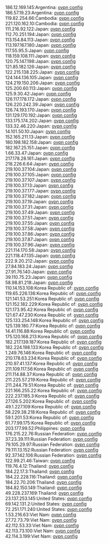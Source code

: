 186.12.169.145:Argentina: [ovpn config](vpn/186_12_169_145.ovpn)  
186.57.19.23:Argentina: [ovpn config](vpn/186_57_19_23.ovpn)  
119.82.254.66:Cambodia: [ovpn config](vpn/119_82_254_66.ovpn)  
221.120.162.10:Cambodia: [ovpn config](vpn/221_120_162_10.ovpn)  
111.216.92.122:Japan: [ovpn config](vpn/111_216_92_122.ovpn)  
112.70.251.194:Japan: [ovpn config](vpn/112_70_251_194.ovpn)  
113.154.84.113:Japan: [ovpn config](vpn/113_154_84_113.ovpn)  
113.197.167.180:Japan: [ovpn config](vpn/113_197_167_180.ovpn)  
117.55.95.5:Japan: [ovpn config](vpn/117_55_95_5.ovpn)  
118.159.108.111:Japan: [ovpn config](vpn/118_159_108_111.ovpn)  
120.75.147.198:Japan: [ovpn config](vpn/120_75_147_198.ovpn)  
121.85.182.126:Japan: [ovpn config](vpn/121_85_182_126.ovpn)  
122.215.138.225:Japan: [ovpn config](vpn/122_215_138_225.ovpn)  
124.144.136.105:Japan: [ovpn config](vpn/124_144_136_105.ovpn)  
124.219.150.206:Japan: [ovpn config](vpn/124_219_150_206.ovpn)  
125.200.60.113:Japan: [ovpn config](vpn/125_200_60_113.ovpn)  
125.9.30.42:Japan: [ovpn config](vpn/125_9_30_42.ovpn)  
126.117.178.172:Japan: [ovpn config](vpn/126_117_178_172.ovpn)  
126.220.242.39:Japan: [ovpn config](vpn/126_220_242_39.ovpn)  
126.74.193.170:Japan: [ovpn config](vpn/126_74_193_170.ovpn)  
131.129.170.192:Japan: [ovpn config](vpn/131_129_170_192.ovpn)  
133.175.174.202:Japan: [ovpn config](vpn/133_175_174_202.ovpn)  
133.32.46.220:Japan: [ovpn config](vpn/133_32_46_220.ovpn)  
14.101.50.10:Japan: [ovpn config](vpn/14_101_50_10.ovpn)  
152.165.211.13:Japan: [ovpn config](vpn/152_165_211_13.ovpn)  
180.198.182.158:Japan: [ovpn config](vpn/180_198_182_158.ovpn)  
182.167.25.151:Japan: [ovpn config](vpn/182_167_25_151.ovpn)  
1.66.33.47:Japan: [ovpn config](vpn/1_66_33_47.ovpn)  
217.178.28.161:Japan: [ovpn config](vpn/217_178_28_161.ovpn)  
218.226.6.64:Japan: [ovpn config](vpn/218_226_6_64.ovpn)  
219.100.37.104:Japan: [ovpn config](vpn/219_100_37_104.ovpn)  
219.100.37.105:Japan: [ovpn config](vpn/219_100_37_105.ovpn)  
219.100.37.107:Japan: [ovpn config](vpn/219_100_37_107.ovpn)  
219.100.37.13:Japan: [ovpn config](vpn/219_100_37_13.ovpn)  
219.100.37.177:Japan: [ovpn config](vpn/219_100_37_177.ovpn)  
219.100.37.182:Japan: [ovpn config](vpn/219_100_37_182.ovpn)  
219.100.37.19:Japan: [ovpn config](vpn/219_100_37_19.ovpn)  
219.100.37.31:Japan: [ovpn config](vpn/219_100_37_31.ovpn)  
219.100.37.49:Japan: [ovpn config](vpn/219_100_37_49.ovpn)  
219.100.37.51:Japan: [ovpn config](vpn/219_100_37_51.ovpn)  
219.100.37.55:Japan: [ovpn config](vpn/219_100_37_55.ovpn)  
219.100.37.58:Japan: [ovpn config](vpn/219_100_37_58.ovpn)  
219.100.37.86:Japan: [ovpn config](vpn/219_100_37_86.ovpn)  
219.100.37.87:Japan: [ovpn config](vpn/219_100_37_87.ovpn)  
219.100.37.96:Japan: [ovpn config](vpn/219_100_37_96.ovpn)  
221.114.170.58:Japan: [ovpn config](vpn/221_114_170_58.ovpn)  
221.118.47.135:Japan: [ovpn config](vpn/221_118_47_135.ovpn)  
222.9.20.212:Japan: [ovpn config](vpn/222_9_20_212.ovpn)  
27.84.183.24:Japan: [ovpn config](vpn/27_84_183_24.ovpn)  
27.91.76.140:Japan: [ovpn config](vpn/27_91_76_140.ovpn)  
39.110.75.23:Japan: [ovpn config](vpn/39_110_75_23.ovpn)  
58.98.81.218:Japan: [ovpn config](vpn/58_98_81_218.ovpn)  
110.14.153.108:Korea Republic of: [ovpn config](vpn/110_14_153_108.ovpn)  
119.65.226.136:Korea Republic of: [ovpn config](vpn/119_65_226_136.ovpn)  
121.141.53.251:Korea Republic of: [ovpn config](vpn/121_141_53_251.ovpn)  
121.152.182.229:Korea Republic of: [ovpn config](vpn/121_152_182_229.ovpn)  
121.173.95.42:Korea Republic of: [ovpn config](vpn/121_173_95_42.ovpn)  
121.67.47.230:Korea Republic of: [ovpn config](vpn/121_67_47_230.ovpn)  
125.133.254.148:Korea Republic of: [ovpn config](vpn/125_133_254_148.ovpn)  
125.139.180.77:Korea Republic of: [ovpn config](vpn/125_139_180_77.ovpn)  
14.41.116.88:Korea Republic of: [ovpn config](vpn/14_41_116_88.ovpn)  
175.120.168.213:Korea Republic of: [ovpn config](vpn/175_120_168_213.ovpn)  
182.217.139.187:Korea Republic of: [ovpn config](vpn/182_217_139_187.ovpn)  
182.224.198.133:Korea Republic of: [ovpn config](vpn/182_224_198_133.ovpn)  
1.249.76.146:Korea Republic of: [ovpn config](vpn/1_249_76_146.ovpn)  
210.178.63.234:Korea Republic of: [ovpn config](vpn/210_178_63_234.ovpn)  
210.97.41.137:Korea Republic of: [ovpn config](vpn/210_97_41_137.ovpn)  
211.109.117.56:Korea Republic of: [ovpn config](vpn/211_109_117_56.ovpn)  
211.114.88.37:Korea Republic of: [ovpn config](vpn/211_114_88_37.ovpn)  
211.225.57.219:Korea Republic of: [ovpn config](vpn/211_225_57_219.ovpn)  
211.244.79.51:Korea Republic of: [ovpn config](vpn/211_244_79_51.ovpn)  
221.166.255.22:Korea Republic of: [ovpn config](vpn/221_166_255_22.ovpn)  
222.237.185.3:Korea Republic of: [ovpn config](vpn/222_237_185_3.ovpn)  
27.126.5.202:Korea Republic of: [ovpn config](vpn/27_126_5_202.ovpn)  
49.1.227.109:Korea Republic of: [ovpn config](vpn/49_1_227_109.ovpn)  
58.229.38.218:Korea Republic of: [ovpn config](vpn/58_229_38_218.ovpn)  
59.1.201.53:Korea Republic of: [ovpn config](vpn/59_1_201_53.ovpn)  
61.77.99.175:Korea Republic of: [ovpn config](vpn/61_77_99_175.ovpn)  
203.177.99.52:Philippines: [ovpn config](vpn/203_177_99_52.ovpn)  
176.215.22.76:Russian Federation: [ovpn config](vpn/176_215_22_76.ovpn)  
37.23.39.111:Russian Federation: [ovpn config](vpn/37_23_39_111.ovpn)  
79.105.29.97:Russian Federation: [ovpn config](vpn/79_105_29_97.ovpn)  
79.111.13.152:Russian Federation: [ovpn config](vpn/79_111_13_152.ovpn)  
92.37.142.106:Russian Federation: [ovpn config](vpn/92_37_142_106.ovpn)  
122.99.21.46:Taiwan: [ovpn config](vpn/122_99_21_46.ovpn)  
119.76.4.12:Thailand: [ovpn config](vpn/119_76_4_12.ovpn)  
184.22.17.3:Thailand: [ovpn config](vpn/184_22_17_3.ovpn)  
184.22.228.116:Thailand: [ovpn config](vpn/184_22_228_116.ovpn)  
184.22.70.206:Thailand: [ovpn config](vpn/184_22_70_206.ovpn)  
184.82.150.149:Thailand: [ovpn config](vpn/184_82_150_149.ovpn)  
49.228.237.169:Thailand: [ovpn config](vpn/49_228_237_169.ovpn)  
23.137.253.145:United States: [ovpn config](vpn/23_137_253_145.ovpn)  
69.142.131.2:United States: [ovpn config](vpn/69_142_131_2.ovpn)  
72.251.171.240:United States: [ovpn config](vpn/72_251_171_240.ovpn)  
1.53.216.63:Viet Nam: [ovpn config](vpn/1_53_216_63.ovpn)  
27.72.73.79:Viet Nam: [ovpn config](vpn/27_72_73_79.ovpn)  
42.112.53.33:Viet Nam: [ovpn config](vpn/42_112_53_33.ovpn)  
42.113.73.100:Viet Nam: [ovpn config](vpn/42_113_73_100.ovpn)  
42.114.3.199:Viet Nam: [ovpn config](vpn/42_114_3_199.ovpn)  

